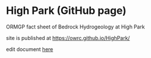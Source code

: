 # High Park (GitHub page)
ORMGP fact sheet of Bedrock Hydrogeology at High Park

site is published at https://owrc.github.io/HighPark/


edit document [here](https://github.com/OWRC/highpark/blob/main/index.md)
